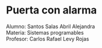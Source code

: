 # Puerta con alarma<br>
Alumno: Santos Salas Abril Alejandra<br>
Materia: Sistemas programables <br>
Profesor: Carlos Rafael Levy Rojas<br>
